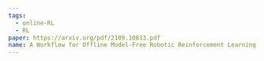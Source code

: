 ```yaml
---
tags:
  - online-RL
  - RL
paper: https://arxiv.org/pdf/2109.10813.pdf
name: A Workflow for Offline Model-Free Robotic Reinforcement Learning
---
```

